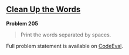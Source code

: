 [Clean Up the Words][ce]
------------------------

**Problem 205**

> Print the words separated by spaces.

Full problem statement is available on [CodeEval][ce].

[ce]: https://www.codeeval.com/browse/205/
      "View problem statement on CodeEval"
